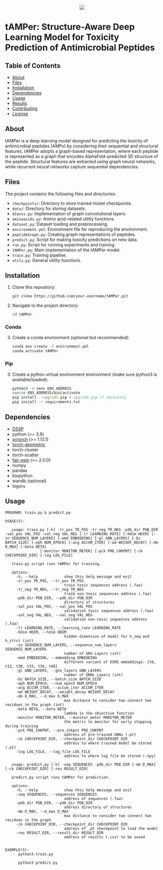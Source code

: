 <p align="center">
  <img src="https://github.com/bcgsc/tAMPer/blob/master/img/logo.png" />
</p>

# tAMPer: Structure-Aware Deep Learning Model for Toxicity Prediction of Antimicrobial Peptides

## Table of Contents

- [About](#about)
- [Files](#files)
- [Installation](#installation)
- [Dependencies](#dependencies)
- [Usage](#usage)
- [Results](#results)
- [Contributing](#contributing)
- [License](#license)

## About

tAMPer is a deep learning model designed for predicting the toxicity of antimicrobial peptides (AMPs) by considering their sequential and structural features. tAMPer adopts a graph-based representation, where each peptide is represented as a graph that encodes AlphaFold-predicted 3D structure of the peptide. Structural features are extracted using graph neural networks, while recurrent neural networks capture sequential dependencies.

## Files

The project contains the following files and directories:

- `checkpoints/`: Directory to store trained model checkpoints.
- `data/`: Directory for storing datasets.
- `GConvs.py`: Implementation of graph convolutional layers.
- `aminoacids.py`: Amino acid-related utility functions.
- `dataset.py`: Dataset loading and preprocessing.
- `environment.yml`: Environment file for reproducing the environment.
- `peptideGraph.py`: Creating graph representations of peptides.
- `predict.py`: Script for making toxicity predictions on new data.
- `run.py`: Script for running experiments and training.
- `tAMPer.py`: Main implementation of the tAMPer model.
- `train.py`: Training pipeline.
- `utils.py`: General utility functions.

## Installation

1. Clone this repository:

   ```bash
   git clone https://github.com/your-username/tAMPer.git 
   ```
2. Navigate to the project directory:
   ```bash
   cd tAMPer
   ```

### Conda

3. Create a conda environment (optional but recommended):
   ```bash
   conda env create -f environment.yml
   conda activate tAMPer
   ```

### Pip

3. Create a python virtual environment environment (make sure python3 is available/loaded):
   ```bash
   python3 -m venv ENV_ADDRESS
   source ENV_ADDRESS/bin/activate
   pip install --upgrade pip # upgrade pip if necessary
   pip install -r requirements.txt
   ```

## Dependencies

- [DSSP](https://ssbio.readthedocs.io/en/latest/instructions/dssp.html)
- python (>= 3.9)
- [pytorch](https://pytorch.org/get-started/previous-versions/) (>= 1.13.1)
- [torch-geometric](https://pytorch-geometric.readthedocs.io/en/latest/install/installation.html)
- torch-cluster
- torch-scatter
- [fair-esm](https://github.com/facebookresearch/esm) (>= 2.0.0)
- numpy
- pandas
- biopython
- wandb (optional)
- loguru

## Usage

```
PROGRAM: train.py & predict.py

USAGE(S): 

   usage: train.py [-h] -tr_pos TR_POS -tr_neg TR_NEG -pdb_dir PDB_DIR -val_pos VAL_POS -val_neg VAL_NEG [-lr LEARNING_RATE] [-hdim HDIM] [-sn SEQUENCE_NUM_LAYERS] [-emd EMBEDDING] [-gl GNN_LAYERS] [-bz BATCH_SIZE] [-eph NUM_EPOCH] [-acg ACCUM_ITER] [-wd WEIGHT_DECAY] [-dm D_MAX] [-beta BETA]
                [-monitor MONITOR_METER] [-pck PRE_CHKPNT] [-ck CHECKPOINT_DIR] [-log LOG_FILE]

   train.py script runs tAMPer for training.

   options:
     -h, --help            show this help message and exit
     -tr_pos TR_POS, --tr_pos TR_POS
                           train toxic sequences address (.faa)
     -tr_neg TR_NEG, --tr_neg TR_NEG
                           traib non-toxic sequences address (.faa)
     -pdb_dir PDB_DIR, --pdb_dir PDB_DIR
                           directory of structures
     -val_pos VAL_POS, --val_pos VAL_POS
                           validation toxic sequences address (.faa)
     -val_neg VAL_NEG, --val_neg VAL_NEG
                           validation non-toxic sequences address (.faa)
     -lr LEARNING_RATE, --learning_rate LEARNING_RATE
     -hdim HDIM, --hdim HDIM
                           hidden dimension of model for h_seq and h_strct (int)
     -sn SEQUENCE_NUM_LAYERS, --sequence_num_layers SEQUENCE_NUM_LAYERS
                           number of GRU Layers (int)
     -emd EMBEDDING, --embedding EMBEDDING
                           different variant of ESM2 embeddings: {t6, t12, t30, t33, t36, t48}
     -gl GNN_LAYERS, --gnn_layers GNN_LAYERS
                           number of GNNs Layers (int)
     -bz BATCH_SIZE, --batch_size BATCH_SIZE
     -eph NUM_EPOCH, --num_epoch NUM_EPOCH
     -acg ACCUM_ITER, --accum_iter ACCUM_ITER
     -wd WEIGHT_DECAY, --weight_decay WEIGHT_DECAY
     -dm D_MAX, --d_max D_MAX
                           max distance to consider two connect two residues in the graph (int)
     -beta BETA, --beta BETA
                           lambda in the objective function
     -monitor MONITOR_METER, --monitor_meter MONITOR_METER
                           the metric to monitor for early stopping during training
     -pck PRE_CHKPNT, --pre_chkpnt PRE_CHKPNT
                           address of pre-trained GNNs (.pt)
     -ck CHECKPOINT_DIR, --checkpoint_dir CHECKPOINT_DIR
                           address to where trained model be stored (.pt)
     -log LOG_FILE, --log_file LOG_FILE
                           address to where log file be stored (.npy)

   usage: predict.py [-h] -seq SEQUENCES -pdb_dir PDB_DIR [-dm D_MAX] [-ck CHECKPOINT_DIR] [-res RESULT_DIR]

   predict.py script runs tAMPer for prediction.

   options:
     -h, --help            show this help message and exit
     -seq SEQUENCES, --sequences SEQUENCES
                           address of sequences (.faa)
     -pdb_dir PDB_DIR, --pdb_dir PDB_DIR
                           address directory of structures
     -dm D_MAX, --d_max D_MAX
                           max distance to consider two connect two residues in the graph
     -ck CHECKPOINT_DIR, --checkpoint_dir CHECKPOINT_DIR
                           address of .pt checkpoint to load the model
     -res RESULT_DIR, --result_dir RESULT_DIR
                           address of results (.csv) to be saved

                                                                              
EXAMPLE(S):
      python3 train.py

      python3 predict.py
      
```
